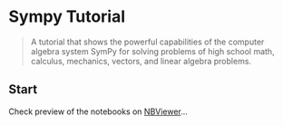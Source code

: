 # Sympy Tutorial

> A tutorial that shows the powerful capabilities of the computer algebra system SymPy for solving problems of high school math, calculus, mechanics, vectors, and linear algebra problems.

## Start

Check preview of the notebooks on [NBViewer](http://nbviewer.ipython.org/github/astrograzl/SymPyTut/blob/master/Intro.ipynb)...
